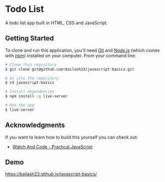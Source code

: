 # Todo List
A todo list app built in HTML, CSS and JavaScript.

## Getting Started

To clone and run this application, you'll need [Git](https://git-scm.com) and [Node.js](https://nodejs.org/en/download/) (which comes with [npm](http://npmjs.com)) installed on your computer. From your command line:

```bash
# Clone this repository
$ git clone git@github.com:Kailash23/javascript-basics.git

# Go into the repository
$ cd javascript-basics

# Install dependencies
$ npm install -g live-server

# Run the app
$ live-server
```

## Acknowledgments
If you want to learn how to build this yourself you can check out:
- [Watch And Code - Practical JavaScript](https://watchandcode.com/courses/)

## Demo
https://kailash23.github.io/javascript-basics/
